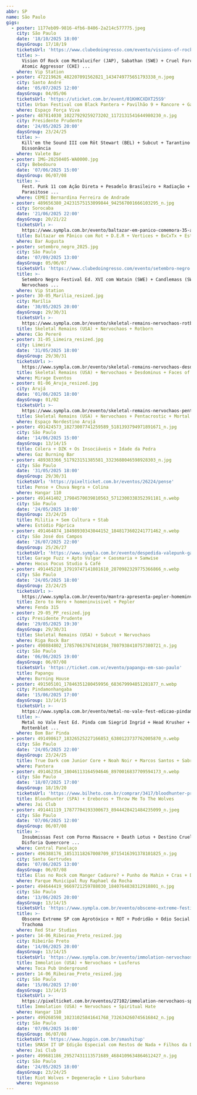 ```yaml
---
abbr: SP
name: São Paulo
gigs:
  - poster: 1177eb09-9816-4fb6-8406-2a214c577775.jpeg
    city: São Paulo
    date: '18/10/2025 18:00'
    daysGroup: 17/18/19
    ticketsUrl: 'https://www.clubedoingresso.com/evento/visions-of-rock-sp'
    title: >-
      Vision Of Rock com Metalucifer (JAP), Sabathan (SWE) + Cruel Force (GER) +
      Atomic Aggressor (CHI) ...
    where: Vip Station
  - poster: 472219626_482207091562821_1434749775651793338_n.jpeg
    city: Santo André
    date: '05/07/2025 12:00'
    daysGroup: 04/05/06
    ticketsUrl: 'https://uticket.com.br/event/01KHKCXDXT25S9'
    title: Urban Festival com Black Pantera + Pavilhão 9 + Rancore + Garage Fuzz ...
    where: Espaço Força Viva
  - poster: 487814030_10227929259273202_1172131541644980230_n.jpg
    city: Presidente Prudente
    date: '24/05/2025 20:00'
    daysGroup: 23/24/25
    title: >-
      Kill'em the Sound III com Röt Stewart (BEL) + Subcut + Tarantino +
      Dissonância
    where: Valete Bar
  - poster: IMG-20250405-WA0000.jpg
    city: Bebedouro
    date: '07/06/2025 15:00'
    daysGroup: 06/07/08
    title: >-
      Fest. Punk 11 com Ação Direta + Pesadelo Brasileiro + Radiação +
      Parasitose ...
    where: CEMEI Bernardina Ferreira de Andrade
  - poster: 489656380_24231575153099844_942567001666103295_n.jpg
    city: Sorocaba
    date: '21/06/2025 22:00'
    daysGroup: 20/21/22
    ticketsUrl: >-
      https://www.sympla.com.br/evento/baltazar-em-panico-comemora-35-anos-de-rot-em-sorocaba/2905665
    title: Baltazar em Pânico com Rot + D.E.R + Vertices + BxCxTx + Estralo Sistem
    where: Bar Augusta
  - poster: setembro_negro_2025.jpg
    city: São Paulo
    date: '07/09/2025 13:00'
    daysGroup: 05/06/07
    ticketsUrl: 'https://www.clubedoingresso.com/evento/setembro-negro'
    title: >-
      Setembro Negro Festival Ed. XVI com Watain (SWE) + Candlemass (SWE) +
      Nervochaos ...
    where: Vip Station
  - poster: 30-05_Marilia_resized.jpg
    city: Marília
    date: '30/05/2025 20:00'
    daysGroup: 29/30/31
    ticketsUrl: >-
      https://www.sympla.com.br/evento/skeletal-remains-nervochaos-rotborn/2903199
    title: Skeletal Remains (USA) + Nervochaos + Rotborn
    where: Cão Pererê
  - poster: 31-05_Limeira_resized.jpg
    city: Limeira
    date: '31/05/2025 18:00'
    daysGroup: 29/30/31
    ticketsUrl: >-
      https://www.sympla.com.br/evento/skeletal-remains-nervochaos-desdominus-faces-of-death/2903298
    title: Skeletal Remains (USA) + Nervochaos + Desdominus + Faces of Death
    where: Mirage Eventos
  - poster: 01-06_Aruja_resized.jpg
    city: Arujá
    date: '01/06/2025 18:00'
    daysGroup: 01/02
    ticketsUrl: >-
      https://www.sympla.com.br/evento/skeletal-remains-nervochaos-pentacrostic-mortal-profecia/2903243
    title: Skeletal Remains (USA) + Nervochaos + Pentacrostic + Mortal Profecia
    where: Espaço Nordestino Arujá
  - poster: 491424573_18273007741259589_5181393794971891671_n.jpg
    city: São Paulo
    date: '14/06/2025 15:00'
    daysGroup: 13/14/15
    title: Cólera + DZK + Os Insociáveis + Idade da Pedra
    where: Gaz Burning Bar
  - poster: 489383366_517923151385581_3323688046598928303_n.jpg
    city: São Paulo
    date: '31/05/2025 18:00'
    daysGroup: 29/30/31
    ticketsUrl: 'https://pixelticket.com.br/eventos/26224/pense'
    title: Pense + Chuva Negra + Colina
    where: Hangar 110
  - poster: 491441402_17984570039810563_5712300338352391181_n.webp
    city: São Paulo
    date: '24/05/2025 18:00'
    daysGroup: 23/24/25
    title: Militia + Sem Cultura + Stab
    where: Estúdio Páprica
  - poster: 491464874_18498930343044152_1848173602241771462_n.webp
    city: São José dos Campos
    date: '26/07/2025 22:00'
    daysGroup: 25/26/27
    ticketsUrl: 'https://www.sympla.com.br/evento/despedida-valepunk-garage-fuzz/2892140'
    title: Garage Fuzz + Apto Vulgar + Caosmaria + Samwise
    where: Hocus Pocus Studio & Café
  - poster: 491445210_17919747141081610_2870982329775366866_n.webp
    city: São Paulo
    date: '24/05/2025 18:00'
    daysGroup: 23/24/25
    ticketsUrl: >-
      https://www.sympla.com.br/evento/mantra-apresenta-pepler-homeminvisivel-zero-to-hero-dj-s/2924823
    title: Zero to Hero + homeninvisivel + Pepler
    where: Fenda 315
  - poster: 29-05_PP_resized.jpg
    city: Presidente Prudente
    date: '29/05/2025 19:30'
    daysGroup: 29/30/31
    title: Skeletal Remains (USA) + Subcut + Nervochaos
    where: Riga Rock Bar
  - poster: 490884802_17857063767410184_7807938410757380721_n.jpg
    city: São Paulo
    date: '06/06/2025 19:00'
    daysGroup: 06/07/08
    ticketsUrl: 'https://ticket.com.vc/evento/papangu-em-sao-paulo'
    title: Papangu
    where: Burning House
  - poster: 491505101_17846351280459956_683679994851281877_n.webp
    city: Pindamonhangaba
    date: '15/06/2025 17:00'
    daysGroup: 13/14/15
    ticketsUrl: >-
      https://www.sympla.com.br/evento/metal-no-vale-fest-edicao-pindamonhangaba-sp/2925864
    title: >-
      Metal no Vale Fest Ed. Pinda com Siegrid Ingrid + Head Krusher +
      Rottenblot ...
    where: Bom Bar Pinda
  - poster: 491498617_18326525227166853_6380123737762005870_n.webp
    city: São Paulo
    date: '24/05/2025 22:00'
    daysGroup: 23/24/25
    title: True Dark com Junior Core + Noah Noir + Marcos Santos + Sabrina Sam ...
    where: Pantera
  - poster: 491462354_18046113164594646_8970016837709594173_n.webp
    city: São Paulo
    date: '18/07/2025 17:00'
    daysGroup: 18/19/20
    ticketsUrl: 'https://www.bilheto.com.br/comprar/3417/bloodhunter-primeira-vez-em-sp'
    title: Bloodhunter (SPA) + Ereboros + Throw Me To The Wolves
    where: Jai Club
  - poster: 491441119_17877704193300673_8944428421484235099_n.jpeg
    city: São Paulo
    date: '07/06/2025 12:00'
    daysGroup: 06/07/08
    title: >-
      Insubmissas Fest com Porno Massacre + Death Lotus + Destino Cruel +
      Disforia Queercore ...
    where: Central Panelaço
  - poster: 496388176_18513118267008709_8715416391378101825_n.jpg
    city: Santa Gertrudes
    date: '07/06/2025 13:00'
    daysGroup: 06/07/08
    title: Elas no Rock com Manger Cadavre? + Punho de Mahin + Cras + Deep Divers ...
    where: Parque Municipal Ruy Raphael da Rocha
  - poster: 494644419_9669721259788030_1840764838312918801_n.jpg
    city: São Paulo
    date: '13/06/2025 20:00'
    daysGroup: 13/14/15
    ticketsUrl: 'https://www.sympla.com.br/evento/obscene-extreme-festival-brasil/2867005'
    title: >-
      Obscene Extreme SP com Agrotóxico + ROT + Podridão + Odio Social +
      Trachoma
    where: Red Star Studios
  - poster: 14-06_Ribeirao_Preto_resized.jpg
    city: Ribeirão Preto
    date: '14/06/2025 20:00'
    daysGroup: 13/14/15
    ticketsUrl: 'https://www.sympla.com.br/evento/immolation-nervochaos-lusferus/2951790'
    title: Immolation (USA) + Nervochaos + Lusferus
    where: Toca Pub Underground
  - poster: 14-06_Ribeirao_Preto_resized.jpg
    city: São Paulo
    date: '15/06/2025 17:00'
    daysGroup: 13/14/15
    ticketsUrl: >-
      https://pixelticket.com.br/eventos/27102/immolation-nervochaos-spiritual-hate
    title: Immolation (USA) + Nervochaos + Spiritual Hate
    where: Hangar 110
  - poster: 499268598_10231025841641768_732634260745616842_n.jpg
    city: São Paulo
    date: '07/06/2025 16:00'
    daysGroup: 06/07/08
    ticketsUrl: 'https://www.hoppin.com.br/smashitup'
    title: SMASH IT UP Edição Especial com Restos de Nada + Filhos da Desordem + Herdeiros da Revolta + Lixomania
    where: Jai Club
  - poster: 499681186_29527431113571689_4684109634864612427_n.jpg
    city: São Paulo
    date: '24/05/2025 18:00'
    daysGroup: 23/24/25
    title: Riot Wolves + Degeneração + Lixo Suburbano
    where: Veganasso
---
```


